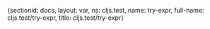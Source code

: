 {sectionid: docs, layout: var, ns: cljs.test, name: try-expr, full-name: cljs.test/try-expr,
  title: cljs.test/try-expr}

